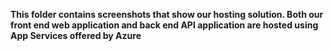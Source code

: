 **This folder contains screenshots that show our hosting solution. Both our front end web application and back end API application are hosted using App Services offered by Azure**